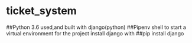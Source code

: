 # ticket_system
##Python 3.6 used,and built with django(python)
##Pipenv shell to start a virtual environment for the project
install django with ##pip install django
##



